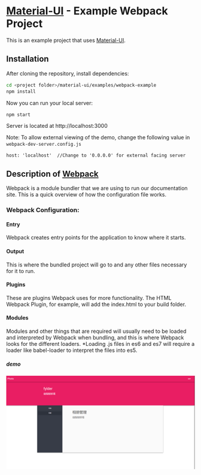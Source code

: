 # [Material-UI](https://github.com/callemall/material-ui) - Example Webpack Project

This is an example project that uses [Material-UI](https://github.com/callemall/material-ui).

## Installation

After cloning the repository, install dependencies:
```sh
cd <project folder>/material-ui/examples/webpack-example
npm install
```

Now you can run your local server:
```sh
npm start
```
Server is located at http://localhost:3000

Note: To allow external viewing of the demo, change the following value in `webpack-dev-server.config.js`

```
host: 'localhost'  //Change to '0.0.0.0' for external facing server
```

## Description of [Webpack](http://webpack.github.io/docs/)

Webpack is a module bundler that we are using to run our documentation site.
This is a quick overview of how the configuration file works.

### Webpack Configuration:

#### Entry

Webpack creates entry points for the application to know where it starts.

#### Output

This is where the bundled project will go to and any other files necessary for it to run.

#### Plugins

These are plugins Webpack uses for more functionality.
The HTML Webpack Plugin, for example, will add the index.html to your build folder.

#### Modules

Modules and other things that are required will usually need to be loaded and interpreted by Webpack when bundling, and this is where Webpack looks for the different loaders.
*Loading .js files in es6 and es7 will require a loader like babel-loader to interpret the files into es5.

##### demo

![home](screenshots/home.png)
